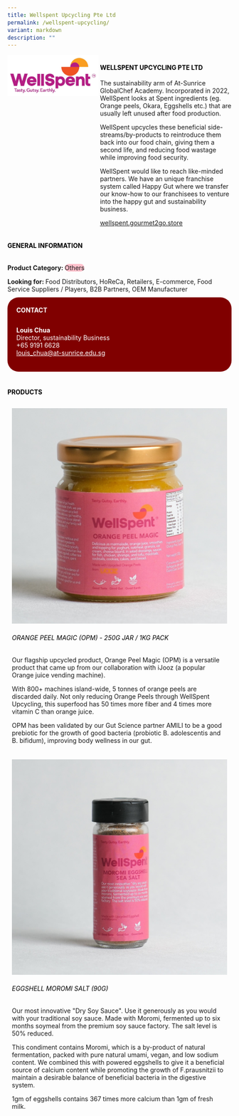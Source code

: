 ```yaml
---
title: Wellspent Upcycling Pte Ltd
permalink: /wellspent-upcycling/
variant: markdown
description: ""
---
```

<div class="flex-paragraph">
	<div style="display: flex; flex-wrap: wrap;" class="flex-container">
		<div style="flex: 1 1 40%; display: block;" class="card sgds">
			<img src="/images/Wellspent%20Upcycling/wellspent_upcycling_logo.jpg">
		</div>
		<div style="flex: 1 1 58%; display: block; margin-left: 3px" class="card-sgds">
			<h4 style="text-transform: uppercase; color: black;"><b>Wellspent Upcycling Pte Ltd</b></h4>
			<p>The sustainability arm of At-Sunrice GlobalChef Academy. Incorporated in 2022, WellSpent looks at Spent ingredients (eg. Orange peels, Okara, Eggshells etc.) that are usually left unused after food production.</p>
			<p>WellSpent upcycles these beneficial side-streams/by-products to reintroduce them back into our food chain, giving them a second life, and reducing food wastage while improving food security.</p>
			<p>WellSpent would like to reach like-minded partners. We have an unique franchise system called Happy Gut where we transfer our know-how to our franchisees to venture into the happy gut and sustainability business.</p>
			<p><a target="_blank" href="https://wellspent.gourmet2go.store">wellspent.gourmet2go.store</a></p>
		</div>
	</div>
</div>

<h4 style="text-transform: uppercase; color: black;">
	<b>General Information</b>
</h4>
<div style="display: flex; flex-wrap: wrap;" class="flex-container">
	<div style="flex: 1 1 65%; display: block; align-self: stretch" class="card sgds">
		<div class="flex-paragraph">
			<p>
				<b>Product Category: </b>
				<span style="background-color: pink; border-radius: 10px;">Others</span>
			</p>
			<p style="margin-bottom: 10px;">
				<b>Looking for: </b>Food Distributors, HoReCa, Retailers, E-commerce, Food Service Suppliers / Players, B2B Partners, OEM Manufacturer
			</p>
		</div>
	</div>
	<div style="flex: 1 1 35%; padding: 10px; display: block; background-color: maroon; border-radius: 25px; align-self: center;" class="card sgds">
		<h4 style="color: white; margin-top: 10px; margin-left: 10px;">CONTACT</h4>
		<div class="flex-paragraph">
			<p style="padding: 10px; color: white;">
				<b>Louis Chua</b>
				<br>Director, sustainability Business<br>+65 9191 6628<br>
				<a style="color: white;" href="mailto:louis_chua@at-sunrice.edu.sg">louis_chua@at-sunrice.edu.sg</a>
			</p>
		</div>
	</div>
</div>
<br>
<h4 style="text-transform: uppercase; color: black;">
	<b>Products</b>
</h4>
<div style="display: flex; flex-wrap: wrap;">
	<div style="flex: 1 1 47%; margin: 10px; display: block;" class="card sgds">
		<div style="display: block;" class="flex-image">
			<img src="/images/Wellspent%20Upcycling/wellspent_upcycling_product_01.jpg">
		</div>
		<div class="flex-paragraph">
			<h6 style="text-transform: uppercase; color: black;">Orange Peel Magic (OPM) - 250g Jar / 1kg Pack</h6>
			<p>Our flagship upcycled product, Orange Peel Magic (OPM) is a versatile product that came up from our collaboration with iJooz (a popular Orange juice vending machine).</p>
			<p>With 800+ machines island-wide, 5 tonnes of orange peels are discarded daily. Not only reducing Orange Peels through WellSpent Upcycling, this superfood has 50 times more fiber and 4 times more vitamin C than orange juice.</p>
			<p>OPM has been validated by our Gut Science partner AMILI to be a good prebiotic for the growth of good bacteria (probiotic B. adolescentis and B. bifidum), improving body wellness in our gut.</p>
		</div>
	</div>
	<div style="flex: 1 1 47%; margin: 10px; display: block;" class="card sgds">
		<div style="display: block;" class="flex-image">
			<img src="/images/Wellspent%20Upcycling/wellspent_upcycling_product_02.jpg">
		</div>
		<div class="flex-paragraph">
			<h6 style="text-transform: uppercase; color: black;">Eggshell Moromi Salt (90g)</h6>
			<p>Our most innovative "Dry Soy Sauce". Use it generously as you would with your traditional soy sauce. Made with Moromi, fermented up to six months soymeal from the premium soy sauce factory. The salt level is 50% reduced.</p>
			<p>This condiment contains Moromi, which is a by-product of natural fermentation, packed with pure natural umami, vegan, and low sodium content. We combined this with powered eggshells to give it a beneficial source of calcium content while promoting the growth of F.prausnitzii to maintain a desirable balance of beneficial bacteria in the digestive system.</p>
			<p>1gm of eggshells contains 367 times more calcium than 1gm of fresh milk.</p>
		</div>
	</div>
</div>